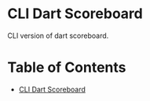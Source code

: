 # CLI Dart Scoreboard

CLI version of dart scoreboard.

Table of Contents
=================
* [CLI Dart Scoreboard](#CLI-Dart-Scoreboard)
